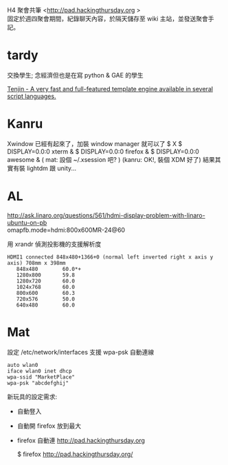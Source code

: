 


 H4 聚會共筆 <<http://pad.hackingthursday.org>  >  
固定於週四聚會期間，紀錄聊天內容，於隔天儲存至 wiki 主站，並發送聚會手記。

# tardy

交換學生; 念經濟但也是在寫 python & GAE 的學生

[Tenjin - A very fast and full-featured template engine available in several script languages.](http://www.kuwata-lab.com/tenjin/) 

# Kanru 

Xwindow 已經有起來了，加裝 window manager 就可以了
$ X
$ DISPLAY=0.0:0 xterm &
$ DISPLAY=0.0:0 firefox &
$ DISPLAY=0.0:0 awesome &
( mat: 設個 ~/.xsession 吧? ) 
(kanru: OK!, 裝個 XDM 好了)
結果其實有裝 lightdm 跟 unity...


# AL

<http://ask.linaro.org/questions/561/hdmi-display-problem-with-linaro-ubuntu-on-pb>  
omapfb.mode=hdmi:800x600MR-24@60

用 xrandr 偵測投影機的支援解析度


    HDMI1 connected 848x480+1366+0 (normal left inverted right x axis y axis) 708mm x 398mm
       848x480        60.0*+
       1280x800       59.8  
       1280x720       60.0  
       1024x768       60.0  
       800x600        60.3  
       720x576        50.0  
       640x480        60.0


# Mat

設定 /etc/network/interfaces 支援 wpa-psk 自動連線

    auto wlan0
    iface wlan0 inet dhcp
    wpa-ssid "MarketPlace"
    wpa-psk "abcdefghij"


新玩具的設定需求:
* 自動豋入
* 自動開 firefox 放到最大
* firefox 自動連 http://pad.hackingthursday.org

    $ firefox http://pad.hackingthursday.org/
